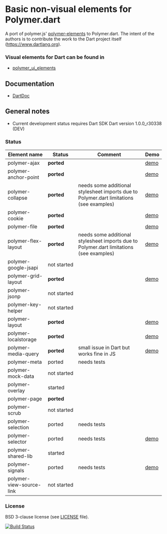 # Basic non-visual elements for Polymer.dart

A port of polymer.js' [polymer-elements](https://github.com/Polymer/polymer-elements) to Polymer.dart. 
The intent of the authors is to contribute the work to the Dart project itself (https://www.dartlang.org).

### Visual elements for Dart can be found in
* [polymer_ui_elements](https://github.com/ErikGrimes/polymer_ui_elements)

## Documentation
* [DartDoc](http://erikgrimes.github.io/polymer_elements/docs/index.html)

## General notes

* Current development status requires Dart SDK Dart version 1.0.0_r30338 (DEV)

### Status

Element name                    |   Status    | Comment      | Demo
------------------------------- | ----------- | ------------ | ----
polymer-ajax                    | **ported**  |              | [demo](http://erikgrimes.github.io/polymer_elements/build/polymer_ajax.html)
polymer-anchor-point            | **ported**  |              | [demo](http://erikgrimes.github.io/polymer_elements/build/polymer_anchor_point.html)
polymer-collapse                | **ported**  | needs some additional stylesheet imports due to Polymer.dart limitations (see examples) | [demo](http://erikgrimes.github.io/polymer_elements/build/polymer_collapse.html)
polymer-cookie                  | **ported**  |              | [demo](http://erikgrimes.github.io/polymer_elements/build/polymer_cookie.html)
polymer-file                    | **ported**  |              | [demo](http://erikgrimes.github.io/polymer_elements/build/polymer_file.html)
polymer-flex-layout             | **ported**  | needs some additional stylesheet imports due to Polymer.dart limitations (see examples) | [demo](http://erikgrimes.github.io/polymer_elements/build/polymer_flex_layout.html)
polymer-google-jsapi            | not&nbsp;started |              | 
polymer-grid-layout             | **ported**  |              | [demo](http://erikgrimes.github.io/polymer_elements/build/polymer_grid_layout.html)
polymer-jsonp                   | not&nbsp;started |              |
polymer-key-helper              | not&nbsp;started |              |
polymer-layout                  | **ported**  |              | [demo](http://erikgrimes.github.io/polymer_elements/build/polymer_layout.html)
polymer-localstorage            | **ported**  |              | [demo](http://erikgrimes.github.io/polymer_elements/build/polymer_localstorage.html)
polymer-media-query             | **ported**  | small issue in Dart but works fine in JS  | [demo](http://erikgrimes.github.io/polymer_elements/build/polymer_media_query.html)
polymer-meta                    | ported      | needs tests  |
polymer-mock-data               | not&nbsp;started |              |
polymer-overlay                 | started     |              |
polymer-page                    | **ported**  |              |
polymer-scrub                   | not&nbsp;started |              |
polymer-selection               | ported      | needs tests  |
polymer-selector                | ported      | needs tests  | [demo](http://erikgrimes.github.io/polymer_elements/build/polymer_selector.html)
polymer-shared-lib              | started     |              |
polymer-signals                 | ported      | needs tests  | [demo](http://erikgrimes.github.io/polymer_elements/build/polymer_signals.html)
polymer-view-source-link        | not&nbsp;started |              |


### License
BSD 3-clause license (see [LICENSE](https://github.com/ErikGrimes/polymer_elements/blob/master/LICENSE) file).

[![Build Status](https://drone.io/github.com/ErikGrimes/polymer_elements/status.png)](https://drone.io/github.com/ErikGrimes/polymer_elements/latest)

